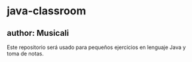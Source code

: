 # java-classroom
## author: Musicali

Este repositorio será usado para pequeños ejercicios en lenguaje Java y toma de notas.
